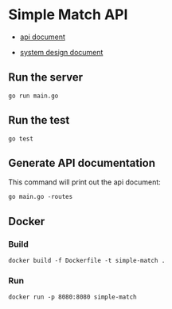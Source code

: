 # Simple Match API

- [api document](/routes.md)

- [system design document](/system-design.md)

## Run the server

```shell
go run main.go
```

## Run the test

```shell
go test
```

## Generate API documentation

This command will print out the api document:

```shell
go main.go -routes
```

## Docker

### Build

```shell
docker build -f Dockerfile -t simple-match .
```

### Run

```shell
docker run -p 8080:8080 simple-match
```

